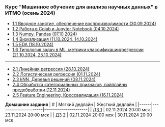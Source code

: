 ### Курс "Машинное обучение для анализа научных данных" в ИТМО (осень 2024)
- [1.1 Вводное занятие, обеспечение воспроизводимости (30.09.2024)](Lectures/Lecture%201)
- [1.2 Работа в Colab и Jupyter Notebook (04.10.2024)](Lectures/Lecture%202)
- [1.3 Numpy, Pandas (07.10.2024)](Lectures/Lecture%203)
- [1.4 Визуализация (11.10.2024, 14.10.2024)](Lectures/Lecture%204)
- [1.5 EDA (18.10.2024)](Lectures/Lecture%205)
- [1.6 Типология задач в ML, метрики классификации/регрессии (21.10.2024, 25.10.2024)](Lectures/Lectures%206-7)
______
- [2.1 Линейная регрессия (28.10.2024)](Lectures/Lecture%208)
- [2.2 Логистическая регрессия (01.11.2024)](Lectures/Lecture%209)
- [2.3 kNN, Деревья решений (08.11.2024)](Lectures/Lecture%209)
- [2.4 Обработка категориальных признаков, пайплайны предобработки (12.11.2024)](Lectures/Lecture%210)
- [2.5 Feature Engineering, Кроссвалидация (16.11.2024)](Lectures/Lecture%211)

**Домашние задания**
| #    | Мягкий дедлайн       | Жесткий дедлайн      |
|------|----------------------|----------------------|
| [ДЗ 1](HW/hw_1.md) | 02.11.2024 20:00 мск | 23.11.2024 20:00 мск |
| [ДЗ 2](HW/hw_2.md) | 02.11.2024 20:00 мск | 30.11.2024 20:00 мск 
